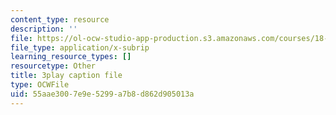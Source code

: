 ```yaml
---
content_type: resource
description: ''
file: https://ol-ocw-studio-app-production.s3.amazonaws.com/courses/18-01sc-single-variable-calculus-fall-2010/55aae3007e9e5299a7b8d862d905013a_zcuYFf5R0NU.vtt
file_type: application/x-subrip
learning_resource_types: []
resourcetype: Other
title: 3play caption file
type: OCWFile
uid: 55aae300-7e9e-5299-a7b8-d862d905013a
---
```

